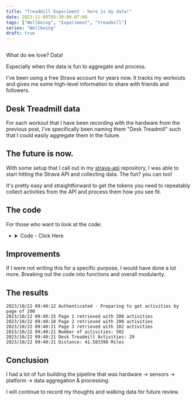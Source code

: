 ```yaml
---
title: "Treadmill Experiment - here is my data!"
date: 2023-11-09T05:30:00-07:00
tags: ["Wellbeing", "Experiment", "treadmill"]
series: "Wellbeing"
draft: true
---
```


![]()

What do we love? Data!

Especially when the data is fun to aggregate and process. 

I've been using a free Strava account for years now. It tracks my workouts and gives me some high-level information to share with friends and followers. 

## Desk Treadmill data

For each workout that I have been recording with the hardware from the previous post, I've specifically been naming them "Desk Treadmill" such that I could easily aggregate them in the future.

## The future is now.
With some setup that I call out in my [strava-api](github.com/brandtkeller/strava-api) repository, I was able to start hitting the Strava API and collecting data. The fun? you can too! 

It's pretty easy and straightforward to get the tokens you need to repeatably collect activities from the API and process them how you see fit. 

## The code

For those who want to look at the code:

- <details>
  <summary>Code - Click Here</summary>
  ```Go

    package main

    import (
      "encoding/json"
      "io"
      "log"
      "net/http"
      "strconv"
      "strings"

      "github.com/spf13/viper"
    )

    type authResponse struct {
      AccessToken  string `json:"access_token"`
      ExpiresIn    int    `json:"expires_in"`
      TokenType    string `json:"token_type"`
      RefreshToken string `json:"refresh_token"`
    }

    type activity struct {
      Id          int     `json:"id"`
      Name        string  `json:"name"`
      Description string  `json:"description"`
      Distance    float64 `json:"distance"`
      MovingTime  int     `json:"moving_time"`
      ElapsedTime int     `json:"elapsed_time"`
      Type        string  `json:"type"`
      StartDate   string  `json:"start_date"`
      StartTime   string  `json:"start_time"`
      EndDate     string  `json:"end_date"`
      EndTime     string  `json:"end_time"`
    }

    type envVars struct {
      StravaClientId     string `mapstructure:"STRAVA_CLIENT_ID"`
      StravaClientSecret string `mapstructure:"STRAVA_CLIENT_SECRET"`
      StravaRefreshToken string `mapstructure:"STRAVA_REFRESH_TOKEN"`
    }

    func main() {

      // setup logging
      logger := log.Default()

      var config envVars
      // Load environment configuration - IE my secret tokens
      viper.SetConfigName("strava")
      viper.AddConfigPath(".")
      viper.SetConfigType("env")

      viper.AutomaticEnv()

      err := viper.ReadInConfig()
      if err != nil {
        logger.Fatal(err)
      }

      if err := viper.Unmarshal(&config); err != nil {
        logger.Fatal(err)
      }

      // Create HTTP Client
      client := http.Client{}

      authUrl := "https://www.strava.com/oauth/token"
      activitesUrl := "https://www.strava.com/api/v3/athlete/activities"

      // Authenticate to get access token
      req, err := http.NewRequest("POST", authUrl, strings.NewReader("client_id=115159&client_secret=6e0451fb8dcfb7b4de3a16f56ffab22eb01df0cf&grant_type=refresh_token&refresh_token=d705e4806714d9a00f4a9a33aaeed4550b9fb252&f=json"))
      if err != nil {
        //Handle Error
        logger.Fatal(err)
      }

      q := req.URL.Query()
      q.Add("client_id", config.StravaClientId)
      q.Add("client_secret", config.StravaClientSecret)
      q.Add("refresh_token", config.StravaRefreshToken)
      q.Add("grant_type", "refresh_token")
      q.Add("f", "json")
      req.URL.RawQuery = q.Encode()

      res, err := client.Do(req)
      if err != nil {
        //Handle Error
        logger.Fatal(err)
      }

      body, readErr := io.ReadAll(res.Body)
      if readErr != nil {
        logger.Fatal(readErr)
      }

      // Unmarshall json response to struct
      var result authResponse
      if err := json.Unmarshal(body, &result); err != nil { // Parse []byte to go struct pointer
        logger.Println("Can not unmarshal JSON")
      }

      logger.Println("Authenticated - Preparing to get activities by page of 200")

      // Create a slice of activities to hold all activities
      activities := make([]activity, 0)
      page := 1

      for {
        // Create a placeholder slice of activities for each page of results (200 max)
        pageActivities := make([]activity, 0)
        req, err = http.NewRequest("GET", activitesUrl, nil)
        if err != nil {
          //Handle Error
          logger.Fatal(err)
        }
        q := req.URL.Query()
        q.Add("per_page", "200")
        q.Add("page", strconv.Itoa(page))
        req.URL.RawQuery = q.Encode()

        req.Header = http.Header{
          "Authorization": []string{"Bearer " + result.AccessToken},
        }

        res, err = client.Do(req)
        if err != nil {
          //Handle Error
          logger.Fatal(err)
        }

        body, readErr = io.ReadAll(res.Body)
        if readErr != nil {
          logger.Fatal(readErr)
        }

        if err := json.Unmarshal(body, &pageActivities); err != nil { // Parse []byte to go struct pointer
          logger.Fatal(err)
        }

        if len(pageActivities) == 200 {
          // if we get a total of 200 activities, there may be 
          logger.Printf("Page %d retrieved with %d activities\n", page, len(pageActivities))
          page++
          activities = append(activities, pageActivities...)
        } else {
          logger.Printf("Page %d retrieved with %d activities\n", page, len(pageActivities))
          activities = append(activities, pageActivities...)
          break
        }
      }

      // Log total number of activities
      logger.Printf("Number of activities: %d\n", len(activities))

      var deskCount int
      var distance float64

      for _, activity := range activities {
        if strings.ToLower(activity.Name) == "desk treadmill" {
          distance += activity.Distance
          deskCount++
        }
      }

      // Log number of desk treadmill activities
      logger.Printf("Desk Treadmill Activities: %d\n", deskCount)
      // Log number of miles after converting meters to miles
      logger.Printf("Distance: %f Miles\n", distance*0.000621371)

    }

  ```
</details>

## Improvements

If I were not writing this for a specific purpose, I would have done a lot more. Breaking out the code into functions and overall modularity.

## The results

```
2023/10/22 09:40:12 Authenticated - Preparing to get activities by page of 200
2023/10/22 09:40:15 Page 1 retrieved with 200 activities
2023/10/22 09:40:18 Page 2 retrieved with 200 activities
2023/10/22 09:40:21 Page 3 retrieved with 102 activities
2023/10/22 09:40:21 Number of activities: 502
2023/10/22 09:40:21 Desk Treadmill Activities: 29
2023/10/22 09:40:21 Distance: 41.583390 Miles
```

## Conclusion

I had a lot of fun building the pipeline that was hardware -> sensors -> platform -> data aggregation & processing.

I will continue to record my thoughts and walking data for future review. 



